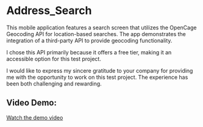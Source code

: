 # Address_Search

This mobile application features a search screen that utilizes the OpenCage Geocoding API for location-based searches. The app demonstrates the integration of a third-party API to provide geocoding functionality.

I chose this API primarily because it offers a free tier, making it an accessible option for this test project.

I would like to express my sincere gratitude to your company for providing me with the opportunity to work on this test project. The experience has been both challenging and rewarding.

## Video Demo:
[Watch the demo video](./demo.mp4)